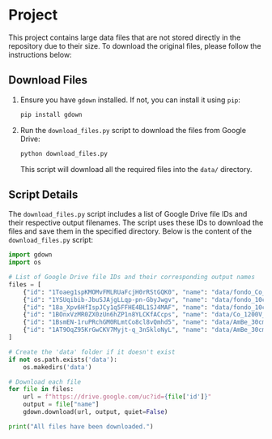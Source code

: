 # Project

This project contains large data files that are not stored directly in the repository due to their size. To download the original files, please follow the instructions below:

## Download Files

1. Ensure you have `gdown` installed. If not, you can install it using `pip`:

    ```sh
    pip install gdown
    ```

2. Run the `download_files.py` script to download the files from Google Drive:

    ```sh
    python download_files.py
    ```

   This script will download all the required files into the `data/` directory.

## Script Details

The `download_files.py` script includes a list of Google Drive file IDs and their respective output filenames. The script uses these IDs to download the files and save them in the specified directory. Below is the content of the `download_files.py` script:

```python
import gdown
import os

# List of Google Drive file IDs and their corresponding output names
files = [
    {"id": "1Toaeg1spKMOMvFMLRUaFcjH0rRStGQK0", "name": "data/fondo_Co_1200V_170t1_5min.dat"},
    {"id": "1YSUqibib-JbuSJAjgLLqp-pn-GbyJwgv", "name": "data/fondo_10cm_plomo_1200V_170t1_5min.dat"},
    {"id": "18a_Xpv6HfIspJCy1q5FFHE4BL1SJ4MAF", "name": "data/fondo_10cm_noplomo_1200V_170t1_5min.dat"},
    {"id": "1BOnxVzMR0ZX0zUn6hZP1n8YLCKfACcps", "name": "data/Co_1200V_170t1_5min.dat"},
    {"id": "1BsmEN-1ruPRchGM0RLmtCo8cl8vQmhd5", "name": "data/AmBe_30cm_10cm_plomo_1200V_650t1_5min.dat"},
    {"id": "1AT9OqZ95KrGwCKV7Myjt-q_3nSkloNyL", "name": "data/AmBe_30cm_10cm_noplomo_1200V_650t1_5min.dat"},
]

# Create the 'data' folder if it doesn't exist
if not os.path.exists('data'):
    os.makedirs('data')

# Download each file
for file in files:
    url = f"https://drive.google.com/uc?id={file['id']}"
    output = file["name"]
    gdown.download(url, output, quiet=False)

print("All files have been downloaded.")


